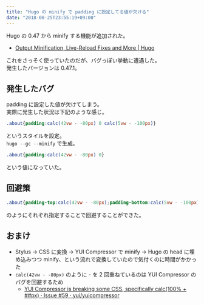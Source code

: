 ```yaml
---
title: "Hugo の minify で padding に設定してる値が欠ける"
date: "2018-08-25T23:55:19+09:00"
---
```


Hugo の 0.47 から minify する機能が追加された。

- [Output Minification, Live-Reload Fixes and More | Hugo](https://gohugo.io/news/0.47-relnotes/)

これをさっそく使っていたのだが、バグっぽい挙動に遭遇した。  
発生したバージョンは 0.47.1。

## 発生したバグ

padding に設定した値が欠けてしまう。  
実際に発生した状況は下記のような感じ。

```css
.about{padding:calc(42vw - -80px) 0 calc(5vw - -100px)}
```

というスタイルを設定。  
`hugo --gc --minify` で生成。

```css
.about{padding:calc(42vw - -80px) 0}
```

という値になっていた。

## 回避策

```css
.about{padding-top:calc(42vw - -80px);padding-bottom:calc(5vw - -100px);padding-left:0;padding-right:0}
```

のようにそれぞれ指定することで回避することができた。

## おまけ

- Stylus -> CSS に変換 -> YUI Compressor で minify -> Hugo の head に埋め込みつつ minify、という流れで変換していたので気付くのに時間がかかった
- `calc(42vw - -80px)` のように - を 2 回重ねているのは YUI Compressor のバグを回避するため
    - [YUI Compressor is breaking some CSS, specifically calc(100% + ##px) · Issue #59 · yui/yuicompressor](https://github.com/yui/yuicompressor/issues/59)
